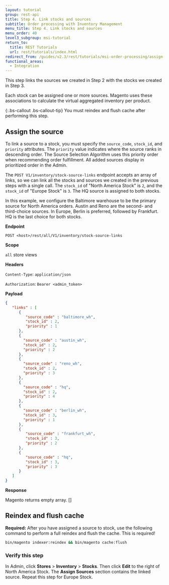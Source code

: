 ```yaml
---
layout: tutorial
group: rest-api
title: Step 4. Link stocks and sources
subtitle: Order processing with Inventory Management
menu_title: Step 4. Link stocks and sources
menu_order: 40
level3_subgroup: msi-tutorial
return_to:
  title: REST Tutorials
  url: rest/tutorials/index.html
redirect_from: /guides/v2.3/rest/tutorials/msi-order-processing/assign-source-to-stock.html
functional_areas:
  - Integration
---
```


This step links the sources we created in Step 2 with the stocks we created in Step 3.

Each stock can be assigned one or more sources. Magento uses these associations to calculate the virtual aggregated inventory per product. 

{:.bs-callout .bs-callout-tip}
You must reindex and flush cache after performing this step.

## Assign the source

To link a source to a stock, you must specify the `source_code`, `stock_id`, and `priority` attributes. The `priority` value indicates where the source ranks in descending order. The Source Selection Algorithm uses this priority order when recommending order fulfillment. All added sources display in prioritized order in the Admin.

The `POST V1/inventory/stock-source-links` endpoint accepts an array of links, so we can link all the stocks and sources we created in the previous steps with a single call. The `stock_id` of "North America Stock" is `2`, and the `stock_id` of "Europe Stock" is `3`. The HQ source is assigned to both stocks.

In this example, we configure the Baltimore warehouse to be the primary source for North America orders. Austin and Reno are the second- and third-choice sources. In Europe, Berlin is preferred, followed by Frankfurt. HQ is the last choice for both stocks.

**Endpoint**

`POST <host>/rest/all/V1/inventory/stock-source-links`

**Scope**

`all` store views

**Headers**

`Content-Type`: `application/json`

`Authorization`: `Bearer <admin_token>`

**Payload**

```json
{
   "links" : [
      {
         "source_code" : "baltimore_wh",
         "stock_id" : 2,
         "priority" : 1
      },
      {
        "source_code" : "austin_wh",
        "stock_id" : 2,
        "priority" : 2
      },
      {
        "source_code" : "reno_wh",
        "stock_id" : 2,
        "priority" : 3
      },
      {
        "source_code" : "hq",
        "stock_id" : 2,
        "priority" : 4
      },
      {
        "source_code" : "berlin_wh",
        "stock_id" : 3,
        "priority" : 1
      },
      {
         "source_code" : "frankfurt_wh",
         "stock_id" : 3,
         "priority" : 2
      },
      {
         "source_code" : "hq",
         "stock_id" : 3,
         "priority" : 3
      }
   ]
}
```

**Response**

Magento returns empty array.
[]

## Reindex and flush cache

**Required:** After you have assigned a source to stock, use the following command to perform a full reindex and flush the cache. This is required!

```bash
bin/magento indexer:reindex && bin/magento cache:flush
```

### Verify this step

In Admin, click **Stores** > **Inventory** > **Stocks**.  Then click **Edit** to the right of North America Stock. The **Assign Sources** section contains the linked source. Repeat this step for Europe Stock.
